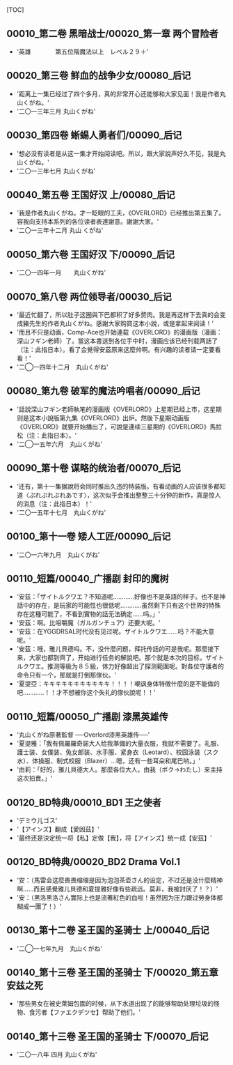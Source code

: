 # 

[TOC]

## 00010_第二卷 黑暗战士/00020_第一章 两个冒险者

- '英雄　　　　第五位階魔法以上　レベル２９＋'


## 00020_第三卷 鲜血的战争少女/00080_后记

- '距离上一集已经过了四个多月，真的非常开心还能够和大家见面！我是作者丸山くがね。'
- '二〇一三年三月 丸山くがね'


## 00030_第四卷 蜥蜴人勇者们/00090_后记

- '想必没有读者是从这一集才开始阅读吧。所以，跟大家說声好久不见，我是丸山くがね。'
- '二〇一三年七月  丸山くがね'


## 00040_第五卷 王国好汉 上/00080_后记

- '我是作者丸山くがね。才一眨眼的工夫，《OVERLORD》已经推出第五集了。容我向支持本系列的各位读者表達謝意。謝謝大家。'
- '二〇一三年十二月  丸山 くがね'


## 00050_第六卷 王国好汉 下/00090_后记

- '二〇一四年一月　　丸山くがね'


## 00070_第八卷 两位领导者/00030_后记

- '最近忙翻了，所以肚子这圈與下巴都积了好多赘肉。我是再这样下去真的会变成豬先生的作者丸山くがね。感謝大家购買这本小說，或是拿起来阅读！'
- '而且不只是动画，Comp-Ace也开始連载《OVERLORD》的漫画版（漫画：深山フギン老師）了。當这本書送到各位手中时，漫画应该已经刊载两話了（注：此指日本）。看了会覺得安茲原来这麼帅啊。有兴趣的读者请一定要看看！'
- '二◯一四年十二月　丸山くがね'


## 00080_第九卷 破军的魔法吟唱者/00090_后记

- '話說深山フギン老師執笔的漫画版《OVERLORD》上星期已经上市，这星期则是这本小說版第九集《OVERLORD》出炉。然後下星期动画版《OVERLORD》就要开始播出了，可說是連续三星期的《OVERLORD》馬拉松（注：此指日本）。'
- '二◯一五年六月　丸山くがね'


## 00090_第十卷 谋略的统治者/00070_后记

- '还有，第十一集据說将会同时推出久违的特装版。有看动画的人应该很多都知道〈ぷれぷれぷれあです〉，这次似乎会推出整整三十分钟的新作，真是惊人的消息（注：此指日本）！'
- '二〇一五年十七月　丸山くがね'


## 00100_第十一卷 矮人工匠/00090_后记

- '二〇一六年九月　丸山くがね'


## 00110_短篇/00040_广播剧 封印的魔树

- '安茲：「ザイトルクワエ？不知道呢…………好像也不是英語的样子。也不是神話中的存在，是玩家的可能性也很低呢…………虽然剩下只有这个世界的特殊存在这種可能了，不看到實物的話无法确定……吗。」'
- '安茲：啊。比咀嚼魔（ガルガンチュア）还要大呢。'
- '安茲：在YGGDRSAL时代没有见过呢。ザイトルクワエ……吗？不能大意呢。'
- '安茲：哦，雅儿貝德吗。不，没什麼问题，拜托传話的可是我呢。那麼接下来，大家也都到齊了，开始进行任务的解說吧。那个就是本次的目标，ザイトルクワエ。推测等級为８５級，体力好像超出了探测範圍呢。對各位守護者的命令只有一个，那就是打倒那傢伙。'
- '夏提亞：キキキキキキキキキキキ！！！！嘲讽身体特徵什麼的是不能做的吧…………！！才不想被你这个失礼的傢伙說呢！！'


## 00110_短篇/00050_广播剧 漆黑英雄传

- '丸山くがね原著監督 ──Overlord漆黑英雄传──'
- '夏提雅：「我有佩羅羅奇諾大人给我準備的大量衣服，我就不需要了。礼服、護士装、女僕装、兔女郎装、水手服、紧身衣（Leotard）、校园泳装（スク水）、体操服、制式校服（Blazer）…嗯，还有一些耳朵和尾巴哟。」'
- '由莉：「好的，雅儿貝德大人。那麼各位大人，由我（ボク→わたし）来主持这次拍賣。」'


## 00120_BD特典/00010_BD1 王之使者

- 'デミウ儿ゴス'
- '【アインズ】翻成【愛因茲】'
- '最终还是決定统一将【私】定做【我】，将【アインズ】统一成【安茲】'


## 00120_BD特典/00020_BD2 Drama Vol.1

- '安：（馬雷会这麼畏畏缩缩是因为泡泡茶壶さん的设定，不过还是没什麼精神啊……而且感覺雅儿貝德和夏提雅好像有些疏远。莫非，我被討厌了！？）'
- '安：（黑洛黑洛さん實际上也是流著紅色的血啦！虽然因为压力跟过勞身体都糊成一團了！）'


## 00130_第十二卷 圣王国的圣骑士 上/00040_后记

- '二◯一七年九月　丸山くがね'


## 00140_第十三卷 圣王国的圣骑士 下/00020_第五章 安兹之死

- '那些男女在被史萊姆包圍的时候，从下水道出现了的能够帮助处理垃圾的怪物、食污者【ファエクデツセ】帮助了他们。'


## 00140_第十三卷 圣王国的圣骑士 下/00070_后记

- '二〇一八年 四月     丸山くがね'
